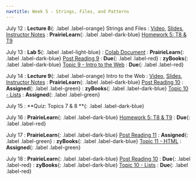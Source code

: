 ```yaml
---
navtitle: Week 5 - Strings, Files, and Patterns
---
```


July 12
: **Lecture 8**{: .label .label-orange}[](#) Strings and Files
  : [Video](#), [Slides](#), [Instructor Notes](#)
: **PrairieLearn**{: .label .label-dark-blue}  [Homework 5: T8 & T9](#)

July 13
: **Lab 5**{: .label .label-light-blue}[](#)
  : [Colab Document](#)
: **PrairieLearn**{: .label .label-dark-blue}  [Post Reading 9](#)
  : **Due**{: .label .label-red} 
: **zyBooks**{: .label .label-dark-blue} [Topic 9 - Intro to the Web](#)
  : **Due**{: .label .label-red} 

July 14
: **Lecture 9**{: .label .label-orange}[](#) Intro to the Web
  : [Video](#), [Slides](#), [Instructor Notes](#)
: **PrairieLearn**{: .label .label-dark-blue}  [Post Reading 10](#)
  : **Assigned**{: .label .label-green} 
: **zyBooks**{: .label .label-dark-blue} [Topic 10 - Lists](#)
  : **Assigned**{: .label .label-green} 

July 15
: **Quiz: Topics 7 & 8 **{: .label .label-dark-blue}  

July 16
: **PrairieLearn**{: .label .label-dark-blue}  [Homework 5: T8 & T9](#)
  : **Due**{: .label .label-red} 

July 17
: **PrairieLearn**{: .label .label-dark-blue}  [Post Reading 11](#)
  : **Assigned**{: .label .label-green} 
: **zyBooks**{: .label .label-dark-blue} [Topic 11 - HTML](#)
  : **Assigned**{: .label .label-green} 

July 18
: **PrairieLearn**{: .label .label-dark-blue}  [Post Reading 10](#)
  : **Due**{: .label .label-red} 
: **zyBooks**{: .label .label-dark-blue} [Topic 10 - Lists](#)
  : **Due**{: .label .label-red} 
